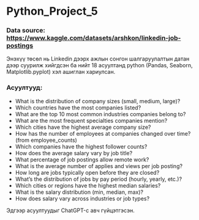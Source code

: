 # Python_Project_5

### Data source:  https://www.kaggle.com/datasets/arshkon/linkedin-job-postings

Энэхүү төсөл нь Linkedin дээрх ажлын сонгон шалгаруулалтын датан дээр суурилж хийгдсэн ба нийт 18 асуултанд python (Pandas, Seaborn, Matplotlib.pyplot) хэл ашиглан хариулсан.

### Асуултууд:

- What is the distribution of company sizes (small, medium, large)?
- Which countries have the most companies listed?
- What are the top 10 most common industries companies belong to?
- What are the most frequent specialties companies mention?
- Which cities have the highest average company size?
- How has the number of employees at companies changed over time? (from employee_counts)
- Which companies have the highest follower counts?
- How does the average salary vary by job title?
- What percentage of job postings allow remote work?
- What is the average number of applies and views per job posting?
- How long are jobs typically open before they are closed?
- What’s the distribution of jobs by pay period (hourly, yearly, etc.)?
- Which cities or regions have the highest median salaries?
- What is the salary distribution (min, median, max)?
- How does salary vary across industries or job types?

Эдгээр асуултуудыг ChatGPT-с авч гүйцэтгэсэн.
